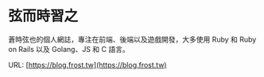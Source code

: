 弦而時習之
===

蒼時弦也的個人網誌，專注在前端、後端以及遊戲開發，大多使用 Ruby 和 Ruby on Rails 以及 Golang、JS 和 C 語言。

URL: [https://blog.frost.tw](https://blog.frost.tw)
